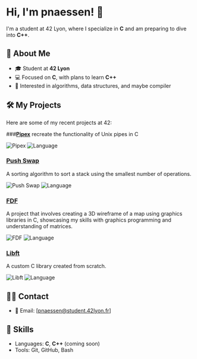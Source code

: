 # Hi, I'm pnaessen! 👋

I'm a student at 42 Lyon, where I specialize in **C** and am preparing to dive into **C++**.

## 🚀 About Me
- 🎓 Student at **42 Lyon**
- 💻 Focused on **C**, with plans to learn **C++**
- 🌱 Interested in algorithms, data structures, and maybe compiler

## 🛠️ My Projects
Here are some of my recent projects at 42:

###[**Pipex**](https://github.com/pnaessen/pipex)
recreate the functionality of Unix pipes in C

![Pipex](https://img.shields.io/badge/Push%20Swap-complete-brightgreen)
![Language](https://img.shields.io/badge/language-C-blue)

### [**Push Swap**](https://github.com/pnaessen/push_swap)
A sorting algorithm to sort a stack using the smallest number of operations.

![Push Swap](https://img.shields.io/badge/Push%20Swap-complete-brightgreen)
![Language](https://img.shields.io/badge/language-C-blue)

### [**FDF**](https://github.com/pnaessen/FDF)
A project that involves creating a 3D wireframe of a map using graphics libraries in C, showcasing my skills with graphics programming and understanding of matrices.

![FDF](https://img.shields.io/badge/FDF-complete-brightgreen)
![Language](https://img.shields.io/badge/language-C-blue)

### [**Libft**](https://github.com/pnaessen/Libft)
A custom C library created from scratch.

![Libft](https://img.shields.io/badge/Libft-complete-brightgreen)
![Language](https://img.shields.io/badge/language-C-blue)

## 🧑‍💻 Contact
- 📧 Email: [pnaessen@student.42lyon.fr]
  
## 🌟 Skills
- Languages: **C**, **C++** (coming soon)
- Tools: Git, GitHub, Bash
